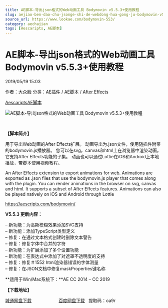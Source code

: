 ```yaml
---
title: AE脚本-导出json格式的Web动画工具 Bodymovin v5.5.3+使用教程
slug: aejiao-ben-dao-chu-jsonge-shi-de-webdong-hua-gong-ju-bodymovin-v5-5-3-shi-yong-jiao-cheng
source_url: https://www.lookae.com/bodymovin-553/
category: aechajian
tags: [Aescaripts, AE脚本]
---
```

# AE脚本-导出json格式的Web动画工具 Bodymovin v5.5.3+使用教程

2019/05/19 15:03

作者：大众脸
分类：[AE插件](https://www.lookae.com/after-effects/aechajian/) / [AE脚本](https://www.lookae.com/after-effects/aescripts/) / [After Effects](https://www.lookae.com/after-effects/)

[Aescaripts](https://www.lookae.com/tag/aescaripts/)[AE脚本](https://www.lookae.com/tag/ae%e8%84%9a%e6%9c%ac/)

![AE脚本-导出json格式的Web动画工具 Bodymovin v5.5.3+使用教程](https://www.lookae.com/wp-content/uploads/2019/04/Bodymovin.jpg "AE脚本-导出json格式的Web动画工具 Bodymovin v5.5.3+使用教程-LookAE.com")

﻿

**【脚本简介】**

用于导出Web动画的After Effects扩展。 动画导出为.json文件，使用随插件附带的bodymovin.js播放器。 您可以在svg，canvas和html上在浏览器中渲染动画。 它支持After Effects功能的子集。 动画也可以通过Lottie在iOS和Android上本地播放，带脚本使用视频教程。

An After Effects extension to export animations for web. Animations are exported as .json files that use the bodymovin.js player that comes along with the plugin. You can render animations in the browser on svg, canvas and html. It supports a subset of After Effects features. Animations can also be played natively on iOS and Android through Lottie

https://aescripts.com/bodymovin/

**V5.5.3 更新内容：**

– 新功能：为高斯模糊效果添加SVG支持  
– 新功能：添加TypeScript类型定义  
– 修复：在通过文本格式创建时删除文本警告  
– 修复：修复字体中合并的字符  
– 新功能：为扩展添加了多个设置功能  
– 新功能：在表达式中添加了对遮罩不透明度的支持  
– 修复：修复＃1552 html渲染器错误的字体测量  
– 修复：在JSON文档中修复maskProperties键名称

**适用于Win/Mac系统下：**AE CC 2014 – CC 2019

**【下载地址】**

[城通网盘下载](https://lookae.ctfile.com/fs/680462-375093452)                      [百度网盘下载](https://pan.baidu.com/s/1IQrqZCq4Li4ptOi4hf6Qdw)   提取码：oa9r
